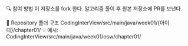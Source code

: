 
🔍 참여 방법
이 저장소를 fork 한다.
알고리즘 풀이 후 원본 저장소에 PR를 보낸다.

📁 Repository 폴더 구조
    CodingInterView/src/main/java/week01/{아이디}/chapter01/
💡 예시: CodingInterView/src/main/java/week01/osw/chapter01/
